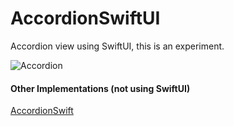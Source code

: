 # AccordionSwiftUI
Accordion view using SwiftUI, this is an experiment.


![Accordion](https://user-images.githubusercontent.com/6782228/105042502-9e0fd800-5a64-11eb-85db-45915d783f6b.gif)


#### Other Implementations (not using SwiftUI)
[AccordionSwift](https://github.com/anoop4real/AccordionSwift)
